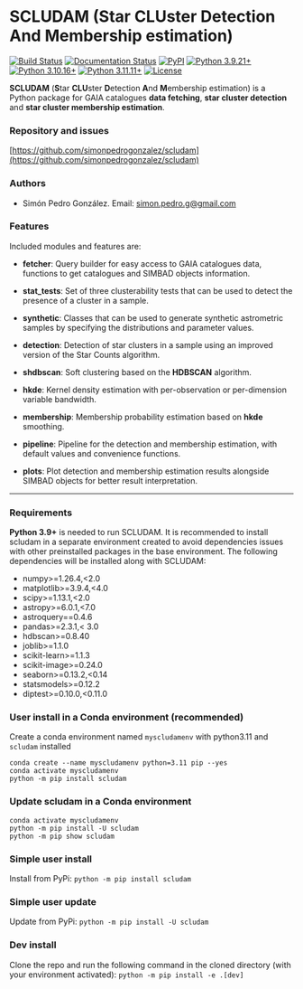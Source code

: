 # SCLUDAM (**S**tar **CLU**ster **D**etection **A**nd **M**embership estimation)

[![Build Status](https://travis-ci.com/simonpedrogonzalez/scludam.svg?branch=main)](https://travis-ci.com/simonpedrogonzalez/scludam)
[![Documentation Status](https://img.shields.io/badge/docs-passing-success)](https://simonpedrogonzalez.github.io/scludam-docs/index.html)
[![PyPI](https://img.shields.io/pypi/v/scludam)](https://pypi.org/project/scludam/)
[![Python 3.9.21+](https://img.shields.io/badge/python-3.9.21+-blue.svg)](https://github.com/simonpedrogonzalez/scludam)
[![Python  3.10.16+](https://img.shields.io/badge/python-3.10.16+-blue.svg)](https://github.com/simonpedrogonzalez/scludam)
[![Python  3.11.11+](https://img.shields.io/badge/python-3.11.11+-blue.svg)](https://github.com/simonpedrogonzalez/scludam)
[![License](https://img.shields.io/badge/License-GNU-blue.svg)](https://tldrlegal.com/license/gnu-lesser-general-public-license-v3-(lgpl-3))


**SCLUDAM** (**S**tar **CLU**ster **D**etection **A**nd **M**embership estimation) is a Python package for GAIA catalogues **data fetching**, **star cluster detection** and **star cluster membership estimation**.

### Repository and issues
[https://github.com/simonpedrogonzalez/scludam](https://github.com/simonpedrogonzalez/scludam)

### Authors
- Simón Pedro González. 
Email: [simon.pedro.g@gmail.com](simon.pedro.g@gmail.com)

### Features
Included modules and features are:

- **fetcher**: Query builder for easy access to GAIA catalogues data, functions to get catalogues and SIMBAD objects information.

- **stat_tests**: Set of three clusterability tests that can be used to detect the presence of a cluster in a sample.

- **synthetic**: Classes that can be used to generate synthetic astrometric samples by specifying the distributions and parameter values.

- **detection**: Detection of star clusters in a sample using an improved version of the Star Counts algorithm.

- **shdbscan**: Soft clustering based on the **HDBSCAN** algorithm.

- **hkde**: Kernel density estimation with per-observation or per-dimension variable bandwidth.

- **membership**: Membership probability estimation based on **hkde** smoothing.

- **pipeline**: Pipeline for the detection and membership estimation, with default values and convenience functions.

- **plots**: Plot detection and membership estimation results alongside SIMBAD objects for better result interpretation.

--------------------------------------------------------------------------------

### Requirements
**Python 3.9+**  is needed to run SCLUDAM. It is recommended to install scludam in a separate environment created to avoid dependencies issues with other preinstalled packages in the base environment. The following dependencies will be installed along with SCLUDAM:

- numpy>=1.26.4,<2.0
- matplotlib>=3.9.4,<4.0
- scipy>=1.13.1,<2.0
- astropy>=6.0.1,<7.0
- astroquery==0.4.6
- pandas>=2.3.1,< 3.0
- hdbscan>=0.8.40
- joblib>=1.1.0
- scikit-learn>=1.1.3
- scikit-image>=0.24.0
- seaborn>=0.13.2,<0.14
- statsmodels>=0.12.2
- diptest>=0.10.0,<0.11.0


### User install in a Conda environment (recommended)
Create a conda environment named ``myscludamenv`` with python3.11 and ``scludam`` installed
```
conda create --name myscludamenv python=3.11 pip --yes
conda activate myscludamenv
python -m pip install scludam
```

### Update scludam in a Conda environment
```
conda activate myscludamenv
python -m pip install -U scludam
python -m pip show scludam
```

### Simple user install
Install from PyPi:
```python -m pip install scludam```

### Simple user update
Update from PyPi:
```python -m pip install -U scludam```

### Dev install
Clone the repo and run the following command in the cloned directory (with your environment activated):
```python -m pip install -e .[dev]```